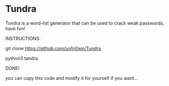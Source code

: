 # Tundra
Tundra is a word-list generator that can be used to crack weak passwords,  have fun!

INSTRUCTIONS:

git clone https://github.com/un1n0wn/Tundra

python3 tandra

DONE!

you can copy this code and modify it for yourself if you want...

